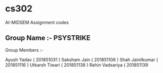 # cs302
AI-MIDSEM Assignment codes
## Group Name :- PSYSTRIKE

Group Members :- 

Ayush Yadav ( 201851031 ) 
Saksham Jain ( 201851106 )
Shah Jainilkumar ( 201851116 )
Utkarsh Tiwari ( 201851138 )
Rahin Vadsariya ( 201851139 
